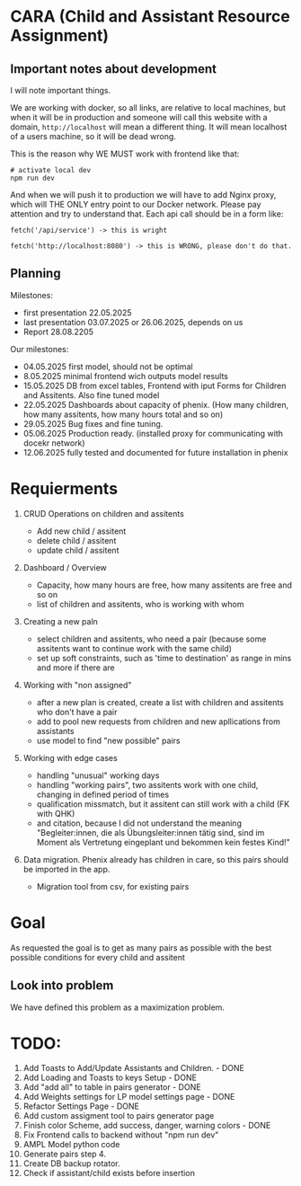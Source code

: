 # CARA (Child and Assistant Resource Assignment)

## Important notes about development

I will note important things.

We are working with docker, so all links, are relative to local machines, but when it will be in production
and someone will call this website with a domain, `http://localhost` will mean a different thing. It will
mean localhost of a users machine, so it will be dead wrong.

This is the reason why WE MUST work with frontend like that:

```
# activate local dev
npm run dev
```

And when we will push it to production we will have to add Nginx proxy, which will THE ONLY entry point to our Docker network. Please pay attention and try to understand that. Each api call should be in a form like:

```
fetch('/api/service') -> this is wright

fetch('http://localhost:8080') -> this is WRONG, please don't do that.
```

## Planning

Milestones:

- first presentation 22.05.2025
- last presentation 03.07.2025 or 26.06.2025, depends on us
- Report 28.08.2205

Our milestones:

- 04.05.2025 first model, should not be optimal
- 8.05.2025 minimal frontend wich outputs model results
- 15.05.2025 DB from excel tables, Frontend with iput Forms for Children and Assitents. Also fine tuned model
- 22.05.2025 Dashboards about capacity of phenix. (How many children, how many assitents, how many hours total and so on)
- 29.05.2025 Bug fixes and fine tuning.
- 05.06.2025 Production ready. (installed proxy for communicating with docekr network)
- 12.06.2025 fully tested and documented for future installation in phenix

# Requierments

1. CRUD Operations on children and assitents

   - Add new child / assitent
   - delete child / assitent
   - update child / assitent

2. Dashboard / Overview

   - Capacity, how many hours are free, how many assitents are free and so on
   - list of children and assitents, who is working with whom

3. Creating a new paln

   - select children and assitents, who need a pair (because some assitents want to continue work with the same child)
   - set up soft constraints, such as 'time to destination' as range in mins and more if there are

4. Working with "non assigned"

   - after a new plan is created, create a list with children and assitents who don't have a pair
   - add to pool new requests from children and new apllications from assistants
   - use model to find "new possible" pairs

5. Working with edge cases

   - handling "unusual" working days
   - handling "working pairs", two assitents work with one child, changing in defined period of times
   - qualification missmatch, but it assitent can still work with a child (FK with QHK)
   - and citation, because I did not understand the meaning "Begleiter:innen, die als Übungsleiter:innen tätig sind, sind im Moment als Vertretung eingeplant und bekommen kein festes Kind!"

6. Data migration. Phenix already has children in care, so this pairs should be imported in the app.
   - Migration tool from csv, for existing pairs

# Goal

As requested the goal is to get as many pairs as possible with the best possible conditions for every child and assitent

## Look into problem

We have defined this problem as a maximization problem.

# TODO:

1. Add Toasts to Add/Update Assistants and Children. - DONE
2. Add Loading and Toasts to keys Setup - DONE
3. Add "add all" to table in pairs generator - DONE
4. Add Weights settings for LP model settings page - DONE
5. Refactor Settings Page - DONE
6. Add custom assigment tool to pairs generator page
7. Finish color Scheme, add success, danger, warning colors - DONE
8. Fix Frontend calls to backend without "npm run dev"
9. AMPL Model python code
10. Generate pairs step 4.
11. Create DB backup rotator.
12. Check if assistant/child exists before insertion
